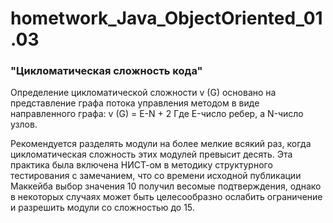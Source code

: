# hometwork_Java_ObjectOriented_01.03
<h3>"Цикломатическая сложность кода"</h1>
<p>Определение цикломатической сложности v (G) основано на представление графа потока управления методом в виде направленного графа: v (G) = E-N + 2
Где E-число ребер, а N-число узлов. </p>
Рекомендуется разделять модули на более мелкие всякий раз, когда цикломатическая сложность этих модулей превысит десять.
Эта практика была включена НИСТ-ом в методику структурного тестирования с замечанием, что со времени исходной публикации Маккейба выбор значения 10 
получил весомые подтверждения, однако в некоторых случаях может быть целесообразно ослабить ограничение и разрешить модули со сложностью до 15.
